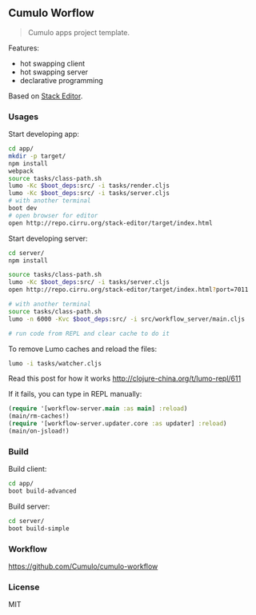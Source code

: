 
Cumulo Worflow
------

> Cumulo apps project template.

Features:

* hot swapping client
* hot swapping server
* declarative programming

Based on [Stack Editor](https://github.com/mvc-works/stack-workflow).

### Usages

Start developing app:

```bash
cd app/
mkdir -p target/
npm install
webpack
source tasks/class-path.sh
lumo -Kc $boot_deps:src/ -i tasks/render.cljs
lumo -Kc $boot_deps:src/ -i tasks/server.cljs
# with another terminal
boot dev
# open browser for editor
open http://repo.cirru.org/stack-editor/target/index.html
```

Start developing server:

```bash
cd server/
npm install

source tasks/class-path.sh
lumo -Kc $boot_deps:src/ -i tasks/server.cljs
open http://repo.cirru.org/stack-editor/target/index.html?port=7011

# with another terminal
source tasks/class-path.sh
lumo -n 6000 -Kvc $boot_deps:src/ -i src/workflow_server/main.cljs

# run code from REPL and clear cache to do it
```

To remove Lumo caches and reload the files:

```bash
lumo -i tasks/watcher.cljs
```

Read this post for how it works http://clojure-china.org/t/lumo-repl/611

If it fails, you can type in REPL manually:

```clojure
(require '[workflow-server.main :as main] :reload)
(main/rm-caches!)
(require '[workflow-server.updater.core :as updater] :reload)
(main/on-jsload!)
```

### Build

Build client:

```bash
cd app/
boot build-advanced
```

Build server:

```bash
cd server/
boot build-simple
```

### Workflow

https://github.com/Cumulo/cumulo-workflow

### License

MIT
